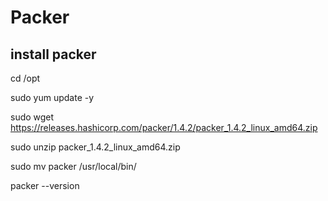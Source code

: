 # Packer

install packer
---------------
cd /opt

sudo yum update -y

sudo wget https://releases.hashicorp.com/packer/1.4.2/packer_1.4.2_linux_amd64.zip

sudo unzip packer_1.4.2_linux_amd64.zip

sudo mv packer /usr/local/bin/

packer --version
